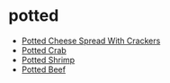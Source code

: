 # potted

 * [Potted Cheese Spread With Crackers](../../index/p/potted-cheese-spread-with-crackers-4969.json)
 * [Potted Crab](../../index/p/potted-crab-387494.json)
 * [Potted Shrimp](../../index/p/potted-shrimp-13496.json)
 * [Potted Beef](../../index/p/potted-beef.json)
